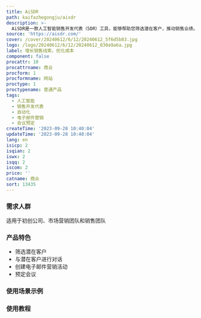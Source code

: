 ```yaml
---
title: AiSDR
path: kaifazhegongju/aisdr
description: >-
  AiSDR是一款人工智能销售开发代表（SDR）工具，能够帮助您筛选潜在客户，推动销售业绩。它可以连接您的ZoomInfo或HubSpot账户，通过智能分析和自动化跟进，加速销售过程，降低成本。AiSDR还能创建个性化的电子邮件营销活动，并自动预定会议。它适用于初创公司、市场营销团队和销售团队。
source: 'https://aisdr.com/'
cover: /cover/20240612/6/12/20240612_5f6d5b83.jpg
logo: /logo/20240612/6/12/20240612_030a9a6a.jpg
label: 增长销售线索，优化成本
component: false
procattr: 10
procattrname: 商业
procform: 1
procformname: 网站
proctype: 1
proctypename: 普通产品
tags:
  - 人工智能
  - 销售开发代表
  - 自动化
  - 电子邮件营销
  - 会议预定
createTime: '2023-09-28 10:40:04'
updateTime: '2023-09-28 10:40:04'
lang: en
isicp: 2
isqian: 2
iswx: 2
isqq: 2
iscom: 2
price: ''
catname: 商业
sort: 13435
---
```




### 需求人群
适用于初创公司、市场营销团队和销售团队

### 产品特色
- 筛选潜在客户
- 与潜在客户进行对话
- 创建电子邮件营销活动
- 预定会议

### 使用场景示例


### 使用教程


  

